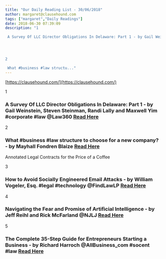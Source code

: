 ```yaml
---
title: "Our Daily Reading List - 30/06/2018"
author: margaret@clausehound.com
tags: ["margaret","Daily Readings"]
date: 2018-06-30 07:39:09
description: "1

 A Survey Of LLC Director Obligations In Delaware: Part 1 - by Gail Weinstein, Steven Steinman, Randi Lally and Maxwell Yim #corporate #law @Law360 Read Here

 


2

 What #business #law structu..."
---
```


[https://clausehound.com/](https://clausehound.com/)

1

###  A Survey Of LLC Director Obligations In Delaware: Part 1 - by Gail Weinstein, Steven Steinman, Randi Lally and Maxwell Yim #corporate #law @Law360 [Read Here](https://www.law360.com/corporate/articles/1056241/a-survey-of-llc-director-obligations-in-delaware-part-1)

 

2

###  What #business #law structure to choose for a new company? - by Mayhall Fondren Blaize  [Read Here](https://www.mfbfirm.com/blog/2018/06/what-business-law-structure-to-choose-for-a-new-company.shtml)

Annotated Legal Contracts
for the Price of a Coffee

3

###  How to Avoid Socially Engineered Email Attacks - by William Vogeler, Esq. #legal #technology @FindLawLP  [Read Here](https://blogs.findlaw.com/technologist/2018/06/how-to-avoid-socially-engineered-email-attacks.html)

 

4

###  Navigating the Fear and Promise of Artificial Intelligence - by Jeff Reihl and Rick McFarland @NJLJ  [Read Here](https://www.law.com/njlawjournal/2018/06/22/navigating-the-fear-and-promise-of-artificial-intelligence-399-12648/)

 

5

###  The Complete 35-Step Guide for Entrepreneurs Starting a Business - by Richard Harroch @AllBusiness_com #socent #law [Read Here](https://www.allbusiness.com/starting-a-business-complete-guide-entrepreneurs-117513-1.html)

 